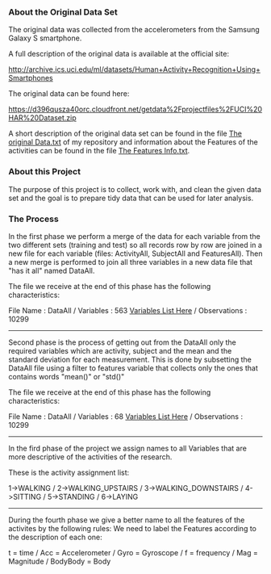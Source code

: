 
### About the Original Data Set
The original data was collected from the accelerometers from the Samsung Galaxy S smartphone. 

A full description of the original data is available at the official site:

http://archive.ics.uci.edu/ml/datasets/Human+Activity+Recognition+Using+Smartphones

The original data can be found here:

https://d396qusza40orc.cloudfront.net/getdata%2Fprojectfiles%2FUCI%20HAR%20Dataset.zip 

A short description of the original data set can be found in the file [The original Data.txt](https://github.com/Emmanuel-Filippakis/GettingAndCleaningData-TheCourseProject/blob/master/The%20original%20Data.txt) of my repository 
and information about the Features of the activities can be found in the file 
[The Features Info.txt](https://github.com/Emmanuel-Filippakis/GettingAndCleaningData-TheCourseProject/blob/master/The%20Features%20Info.txt).

### About this Project
The purpose of this project is to collect, work with, and clean the given data set and the goal is to prepare tidy data that can be used for later analysis.

### The Process
In the first phase we perform a merge of the data for each variable from the two different sets (training and test) so all records row by row are joined in a new file for each variable (files: ActivityAll, SubjectAll and FeaturesAll). Then a new merge is performed to join all three variables in a new data file that "has it all" named DataAll.

The file we receive at the end of this phase has the following characteristics:

File Name : DataAll / Variables : 563 [Variables List Here](https://github.com/Emmanuel-Filippakis/GettingAndCleaningData-TheCourseProject/blob/master/DataAll%20-%20Phase%20One%20Variables%20List.txt) / Observations  : 10299

--------------------------------
Second phase is the process of getting out from the DataAll only the required variables which are activity, subject and the mean and the standard deviation for each measurement. This is done by subsetting the DataAll file using a filter to features variable that collects only the ones that contains words "mean()" or "std()"

The file we receive at the end of this phase has the following characteristics:

File Name : DataAll / Variables : 68 [Variables List Here](https://github.com/Emmanuel-Filippakis/GettingAndCleaningData-TheCourseProject/blob/master/DataAll%20-%20Phase%20Two%20Variables%20List.txt) / Observations  : 10299

--------------------------------------
In the fird phase of the project we assign names to all Variables that are more descriptive of the activities of the research.

These is the activity assignment list:

1->WALKING / 2->WALKING_UPSTAIRS / 3->WALKING_DOWNSTAIRS / 4->SITTING / 5->STANDING / 6->LAYING

--------------------------
During the fourth phase we give a better name to all the features of the activites by the following rules:
We need to label the Features according to the description  of each one:

t = time / Acc = Accelerometer / Gyro = Gyroscope / f = frequency / Mag = Magnitude / BodyBody = Body

